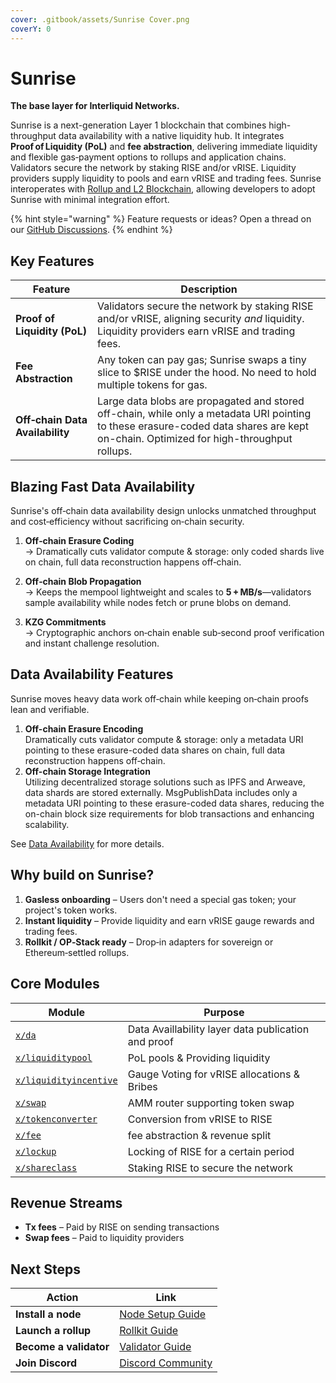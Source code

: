```yaml
---
cover: .gitbook/assets/Sunrise Cover.png
coverY: 0
---
```


# Sunrise

**The base layer for Interliquid Networks.**

Sunrise is a next-generation Layer 1 blockchain that combines high-throughput data availability with a native liquidity hub. It integrates **Proof of Liquidity (PoL)** and **fee abstraction**, delivering immediate liquidity and flexible gas‑payment options to rollups and application chains. Validators secure the network by staking RISE and/or vRISE. Liquidity providers supply liquidity to pools and earn vRISE and trading fees. Sunrise interoperates with [Rollup and L2 Blockchain](./build/l2-blockchains/README.md), allowing developers to adopt Sunrise with minimal integration effort.

{% hint style="warning" %}
Feature requests or ideas? Open a thread on our [GitHub Discussions](https://github.com/orgs/sunriselayer/discussions).
{% endhint %}

## Key Features

| Feature                         | Description                                                                                                                                                                           |
| ------------------------------- | ------------------------------------------------------------------------------------------------------------------------------------------------------------------------------------- |
| **Proof of Liquidity (PoL)**    | Validators secure the network by staking RISE and/or vRISE, aligning security _and_ liquidity. Liquidity providers earn vRISE and trading fees.                                       |
| **Fee Abstraction**             | Any token can pay gas; Sunrise swaps a tiny slice to $RISE under the hood. No need to hold multiple tokens for gas.                                                                   |
| **Off‑chain Data Availability** | Large data blobs are propagated and stored off-chain, while only a metadata URI pointing to these erasure-coded data shares are kept on-chain. Optimized for high-throughput rollups. |

## Blazing Fast Data Availability

Sunrise's off‑chain data availability design unlocks unmatched throughput and cost‑efficiency without sacrificing on‑chain security.

1. **Off‑chain Erasure Coding**  
   → Dramatically cuts validator compute & storage: only coded shards live on chain, full data reconstruction happens off‑chain.

2. **Off‑chain Blob Propagation**  
   → Keeps the mempool lightweight and scales to **5 + MB/s**—validators sample availability while nodes fetch or prune blobs on demand.

3. **KZG Commitments**  
   → Cryptographic anchors on‑chain enable sub‑second proof verification and instant challenge resolution.

## Data Availability Features

Sunrise moves heavy data work off‑chain while keeping on‑chain proofs lean and verifiable.

1. **Off-chain Erasure Encoding**  
   Dramatically cuts validator compute & storage: only a metadata URI pointing to these erasure-coded data shares on chain, full data reconstruction happens off‑chain.
2. **Off-chain Storage Integration**  
   Utilizing decentralized storage solutions such as IPFS and Arweave, data shards are stored externally. MsgPublishData includes only a metadata URI pointing to these erasure-coded data shares, reducing the on-chain block size requirements for blob transactions and enhancing scalability.

See [Data Availability](./learn/sunrise/data-availability.md) for more details.

## Why build on Sunrise?

1. **Gasless onboarding** – Users don't need a special gas token; your project's token works.
2. **Instant liquidity** – Provide liquidity and earn vRISE gauge rewards and trading fees.
3. **Rollkit / OP‑Stack ready** – Drop‑in adapters for sovereign or Ethereum‑settled rollups.

## Core Modules

| Module                                                         | Purpose                                             |
| -------------------------------------------------------------- | --------------------------------------------------- |
| [`x/da`](learn/sunrise/data-availability.md)                   | Data Availlability layer data publication and proof |
| [`x/liquiditypool`](learn/sunrise/liquidity-pool.md)           | PoL pools & Providing liquidity                     |
| [`x/liquidityincentive`](learn/sunrise/liquidity-incentive.md) | Gauge Voting for vRISE allocations & Bribes         |
| [`x/swap`](learn/sunrise/swap.md)                              | AMM router supporting token swap                    |
| [`x/tokenconverter`](learn/sunrise/token-converter.md)         | Conversion from vRISE to RISE                       |
| [`x/fee`](learn/sunrise/fee.md)                                | fee abstraction & revenue split                     |
| [`x/lockup`](learn/sunrise/lockup.md)                          | Locking of RISE for a certain period                |
| [`x/shareclass`](learn/sunrise/shareclass.md)                  | Staking RISE to secure the network                  |

## Revenue Streams

- **Tx fees** – Paid by RISE on sending transactions
- **Swap fees** – Paid to liquidity providers

## Next Steps

| Action                 | Link                                                    |
| ---------------------- | ------------------------------------------------------- |
| **Install a node**     | [Node Setup Guide](node/types/consensus/README.md)      |
| **Launch a rollup**    | [Rollkit Guide](build/l2-blockchains/rollkit/README.md) |
| **Become a validator** | [Validator Guide](build/validators/README.md)           |
| **Join Discord**       | [Discord Community](https://discord.gg/sunriselayer)    |
